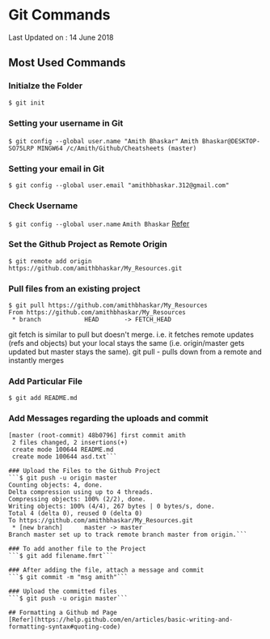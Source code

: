# Git Commands

Last Updated on : 14 June 2018

## Most Used Commands

### Initialze the Folder
`$ git init`

### Setting your username in Git
`$ git config --global user.name "Amith Bhaskar"`
`Amith Bhaskar@DESKTOP-SO75LRP MINGW64 /c/Amith/Github/Cheatsheets (master)`

### Setting your email in Git
`$ git config --global user.email "amithbhaskar.312@gmail.com"`

### Check Username
`$ git config --global user.name`
`Amith Bhaskar`
[Refer](https://help.github.com/en/articles/setting-your-username-in-git)

### Set the Github Project as Remote Origin
```$ git remote add origin https://github.com/amithbhaskar/My_Resources.git```

### Pull files from an existing project
```
$ git pull https://github.com/amithbhaskar/My_Resources
From https://github.com/amithbhaskar/My_Resources
 * branch            HEAD       -> FETCH_HEAD
```

git fetch is similar to pull but doesn't merge. i.e. it fetches remote updates (refs and objects) but your local stays the same (i.e. origin/master gets updated but master stays the same).
git pull - pulls down from a remote and instantly merges

### Add Particular File
`$ git add README.md`

### Add Messages regarding the uploads and commit
```$ git commit -m "first commit amith"
[master (root-commit) 48b0796] first commit amith
 2 files changed, 2 insertions(+)
 create mode 100644 README.md
 create mode 100644 asd.txt```

### Upload the Files to the Github Project
```$ git push -u origin master
Counting objects: 4, done.
Delta compression using up to 4 threads.
Compressing objects: 100% (2/2), done.
Writing objects: 100% (4/4), 267 bytes | 0 bytes/s, done.
Total 4 (delta 0), reused 0 (delta 0)
To https://github.com/amithbhaskar/My_Resources.git
 * [new branch]      master -> master
Branch master set up to track remote branch master from origin.```

### To add another file to the Project
```$ git add filename.fmrt```

### After adding the file, attach a message and commit
```$ git commit -m "msg amith"```

### Upload the committed files
```$ git push -u origin master```

## Formatting a Github md Page
[Refer](https://help.github.com/en/articles/basic-writing-and-formatting-syntax#quoting-code)
